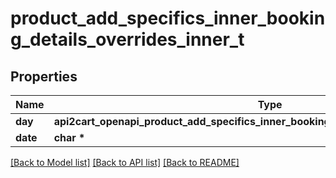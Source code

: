 # product_add_specifics_inner_booking_details_overrides_inner_t

## Properties
Name | Type | Description | Notes
------------ | ------------- | ------------- | -------------
**day** | **api2cart_openapi_product_add_specifics_inner_booking_details_overrides_inner_DAY_e** |  | 
**date** | **char \*** |  | 

[[Back to Model list]](../README.md#documentation-for-models) [[Back to API list]](../README.md#documentation-for-api-endpoints) [[Back to README]](../README.md)


